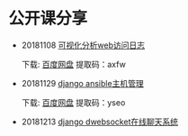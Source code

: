 # 公开课分享 #

+ 20181108 [可视化分析web访问日志](20181108 "可视化分析web访问日志")

	下载: [百度网盘](https://pan.baidu.com/s/1ABI556wYFV-GsAD8h3LSyg) 提取码：axfw

+ 20181129 [django ansible主机管理](20181129 "django ansible主机管理")

    下载: [百度网盘](https://pan.baidu.com/s/1MstU5AV2D-uY8XacbFsd2Q) 提取码：yseo

+ 20181213 [django dwebsocket在线聊天系统](20181213 "django dwebsocket在线聊天系统")